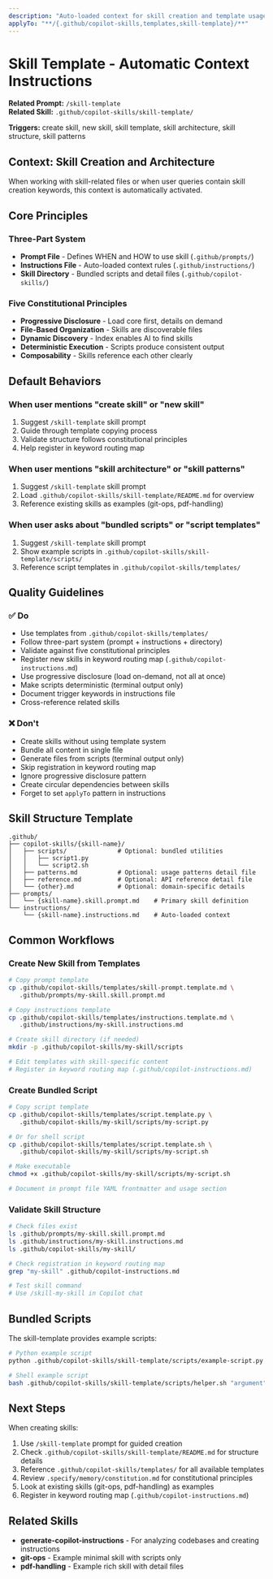 ```yaml
---
description: "Auto-loaded context for skill creation and template usage"
applyTo: "**/{.github/copilot-skills,templates,skill-template}/**"
---
```


# Skill Template - Automatic Context Instructions

**Related Prompt:** `/skill-template`  
**Related Skill:** `.github/copilot-skills/skill-template/`

**Triggers:** create skill, new skill, skill template, skill architecture, skill structure, skill patterns

## Context: Skill Creation and Architecture

When working with skill-related files or when user queries contain skill creation keywords, this context is automatically activated.

## Core Principles

### Three-Part System
- **Prompt File** - Defines WHEN and HOW to use skill (`.github/prompts/`)
- **Instructions File** - Auto-loaded context rules (`.github/instructions/`)
- **Skill Directory** - Bundled scripts and detail files (`.github/copilot-skills/`)

### Five Constitutional Principles
- **Progressive Disclosure** - Load core first, details on demand
- **File-Based Organization** - Skills are discoverable files
- **Dynamic Discovery** - Index enables AI to find skills
- **Deterministic Execution** - Scripts produce consistent output
- **Composability** - Skills reference each other clearly

## Default Behaviors

### When user mentions "create skill" or "new skill"
1. Suggest `/skill-template` skill prompt
2. Guide through template copying process
3. Validate structure follows constitutional principles
4. Help register in keyword routing map

### When user mentions "skill architecture" or "skill patterns"
1. Suggest `/skill-template` skill prompt
2. Load `.github/copilot-skills/skill-template/README.md` for overview
3. Reference existing skills as examples (git-ops, pdf-handling)

### When user asks about "bundled scripts" or "script templates"
1. Suggest `/skill-template` skill prompt
2. Show example scripts in `.github/copilot-skills/skill-template/scripts/`
3. Reference script templates in `.github/copilot-skills/templates/`

## Quality Guidelines

### ✅ Do
- Use templates from `.github/copilot-skills/templates/`
- Follow three-part system (prompt + instructions + directory)
- Validate against five constitutional principles
- Register new skills in keyword routing map (`.github/copilot-instructions.md`)
- Use progressive disclosure (load on-demand, not all at once)
- Make scripts deterministic (terminal output only)
- Document trigger keywords in instructions file
- Cross-reference related skills

### ❌ Don't
- Create skills without using template system
- Bundle all content in single file
- Generate files from scripts (terminal output only)
- Skip registration in keyword routing map
- Ignore progressive disclosure pattern
- Create circular dependencies between skills
- Forget to set `applyTo` pattern in instructions

## Skill Structure Template

```
.github/
├── copilot-skills/{skill-name}/
│   ├── scripts/              # Optional: bundled utilities
│   │   ├── script1.py
│   │   └── script2.sh
│   ├── patterns.md           # Optional: usage patterns detail file
│   ├── reference.md          # Optional: API reference detail file
│   └── {other}.md            # Optional: domain-specific details
├── prompts/
│   └── {skill-name}.skill.prompt.md    # Primary skill definition
└── instructions/
    └── {skill-name}.instructions.md    # Auto-loaded context
```

## Common Workflows

### Create New Skill from Templates
```bash
# Copy prompt template
cp .github/copilot-skills/templates/skill-prompt.template.md \
   .github/prompts/my-skill.skill.prompt.md

# Copy instructions template
cp .github/copilot-skills/templates/instructions.template.md \
   .github/instructions/my-skill.instructions.md

# Create skill directory (if needed)
mkdir -p .github/copilot-skills/my-skill/scripts

# Edit templates with skill-specific content
# Register in keyword routing map (.github/copilot-instructions.md)
```

### Create Bundled Script
```bash
# Copy script template
cp .github/copilot-skills/templates/script.template.py \
   .github/copilot-skills/my-skill/scripts/my-script.py

# Or for shell script
cp .github/copilot-skills/templates/script.template.sh \
   .github/copilot-skills/my-skill/scripts/my-script.sh

# Make executable
chmod +x .github/copilot-skills/my-skill/scripts/my-script.sh

# Document in prompt file YAML frontmatter and usage section
```

### Validate Skill Structure
```bash
# Check files exist
ls .github/prompts/my-skill.skill.prompt.md
ls .github/instructions/my-skill.instructions.md
ls .github/copilot-skills/my-skill/

# Check registration in keyword routing map
grep "my-skill" .github/copilot-instructions.md

# Test skill command
# Use /skill-my-skill in Copilot chat
```

## Bundled Scripts

The skill-template provides example scripts:

```bash
# Python example script
python .github/copilot-skills/skill-template/scripts/example-script.py --input "value"

# Shell example script
bash .github/copilot-skills/skill-template/scripts/helper.sh "argument"
```

## Next Steps

When creating skills:
1. Use `/skill-template` prompt for guided creation
2. Check `.github/copilot-skills/skill-template/README.md` for structure details
3. Reference `.github/copilot-skills/templates/` for all available templates
4. Review `.specify/memory/constitution.md` for constitutional principles
5. Look at existing skills (git-ops, pdf-handling) as examples
6. Register in keyword routing map (`.github/copilot-instructions.md`)

## Related Skills

- **generate-copilot-instructions** - For analyzing codebases and creating instructions
- **git-ops** - Example minimal skill with scripts only
- **pdf-handling** - Example rich skill with detail files
